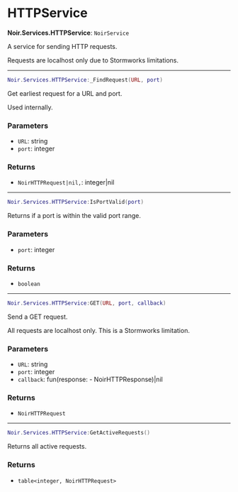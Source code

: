 # HTTPService

**Noir.Services.HTTPService**: `NoirService`

A service for sending HTTP requests.

Requests are localhost only due to Stormworks limitations.

---

```lua
Noir.Services.HTTPService:_FindRequest(URL, port)
```
Get earliest request for a URL and port.

Used internally.

### Parameters
- `URL`: string
- `port`: integer
### Returns
- `NoirHTTPRequest|nil,`: integer|nil

---

```lua
Noir.Services.HTTPService:IsPortValid(port)
```
Returns if a port is within the valid port range.

### Parameters
- `port`: integer
### Returns
- `boolean`

---

```lua
Noir.Services.HTTPService:GET(URL, port, callback)
```
Send a GET request.

All requests are localhost only. This is a Stormworks limitation.

### Parameters
- `URL`: string
- `port`: integer
- `callback`: fun(response: - NoirHTTPResponse)|nil
### Returns
- `NoirHTTPRequest`

---

```lua
Noir.Services.HTTPService:GetActiveRequests()
```
Returns all active requests.

### Returns
- `table<integer, NoirHTTPRequest>`